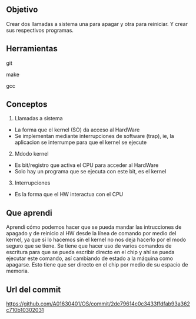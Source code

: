 ## Objetivo
Crear dos llamadas a sistema una para apagar y otra para reiniciar. 
Y crear sus respectivos programas.

## Herramientas
git

make

gcc

## Conceptos
1) Llamadas a sistema
+ La forma que el kernel (SO) da acceso al HardWare
+ Se implementan mediante interrupciones de software (trap), ie,
la aplicacion se interrumpe para que el kernel se ejecute

2) Mdodo kernel
+ Es bit/registro que activa el CPU para acceder al HardWare
+ Solo hay un programa que se ejecuta con este bit, es el kernel

3) Interrupciones
+ Es la forma que el HW interactua con el CPU


## Que aprendi
Aprendi cómo podemos hacer que se pueda mandar las intrucciones de apagado y de reinicio al HW desde la línea de comando por medio del kernel, ya que si lo hacemos sin el kernel no nos deja hacerlo por el modo seguro que se tiene.
Se tiene que hacer uso de varios comandos de escritura para que se pueda escribir directo en el chip y ahí se pueda ejecutar este comando, así cambiando de estado a la máquina como apagarse. Esto tiene que ser directo en el chip por medio de su espacio de memoria.

## Url del commit
https://github.com/A01630401/OS/commit/2de79614c0c3433ffdfab93a362c710b10302031

